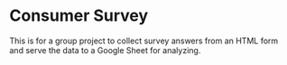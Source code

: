 # Consumer Survey
This is for a group project to collect survey answers from an HTML form and serve the data to a Google Sheet for analyzing.